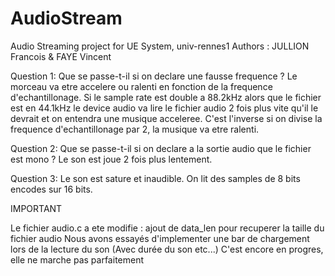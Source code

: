 # AudioStream
Audio Streaming project for UE System, univ-rennes1
Authors : JULLION Francois & FAYE Vincent

Question 1: Que se passe-t-il si on declare une fausse frequence ?
Le morceau va etre accelere ou ralenti en fonction de la frequence
d'echantillonage. Si le sample rate est double a 88.2kHz alors que le fichier
est en 44.1kHz le device audio va lire le fichier audio 2 fois plus vite qu'il
le devrait et on entendra une musique acceleree. C'est l'inverse si on divise
la frequence d'echantillonage par 2, la musique va etre ralenti.

Question 2: Que se passe-t-il si on declare a la sortie audio que le fichier
est mono ?
Le son est joue 2 fois plus lentement.

Question 3: Le son est sature et inaudible. On lit des samples de 8 bits
encodes sur 16 bits.


IMPORTANT

Le fichier audio.c a ete modifie : ajout de data_len pour recuperer la taille
du fichier audio
Nous avons essayés d'implementer une bar de chargement lors de la lecture du son (Avec durée du son etc...)
C'est encore en progres, elle ne marche pas parfaitement
